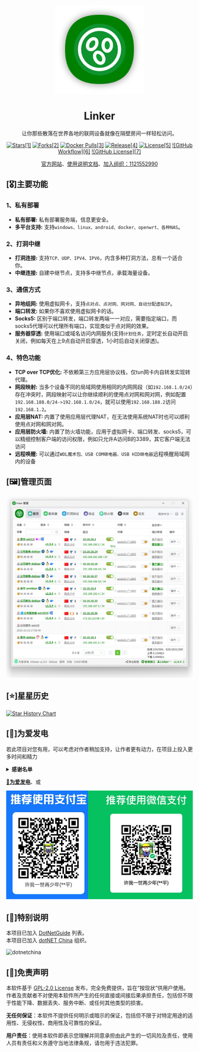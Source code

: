 
<!--
 * @Author: snltty
 * @Date: 2021-08-22 14:09:03
 * @LastEditors: snltty
 * @LastEditTime: 2022-11-21 16:36:26
 * @version: v1.0.0
 * @Descripttion: 功能说明
 * @FilePath: \client.service.ui.webd:\desktop\linker\README.md
-->
<div align="center">
<p><img src="./readme/logo.png" height="240"></p> 

# Linker

让你那些散落在世界各地的联网设备就像在隔壁房间一样轻松访问。

[![Stars[1]](https://img.shields.io/github/stars/snltty/linker?style=for-the-badge)](https://github.com/snltty/linker)
[![Forks[2]](https://img.shields.io/github/forks/snltty/linker?style=for-the-badge)](https://github.com/snltty/linker)
[![Docker Pulls[3]](https://img.shields.io/docker/pulls/snltty/linker-musl?style=for-the-badge)](https://hub.docker.com/r/snltty/linker-musl)
[![Release[4]](https://img.shields.io/github/v/release/snltty/linker?sort=semver&style=for-the-badge)](https://github.com/snltty/linker/releases)
[![License[5]](https://img.shields.io/github/license/snltty/linker?style=for-the-badge)](https://mit-license.org/)
[![GitHub Workflow][6]](https://github.com/snltty/linker/actions)
[![GitHub License][7]](https://github.com/snltty/linker/blob/main/LICENSE)


<a href="https://linker.snltty.com">官方网站</a>、<a href="https://linker-doc.snltty.com">使用说明文档</a>、<a href="https://jq.qq.com/?_wv=1027&k=ucoIVfz4" target="_blank">加入组织：1121552990</a>

</div>

## [🎖️]主要功能

### 1、私有部署
- **私有部署:** 私有部署服务端，信息更安全。
- **多平台支持:** 支持`windows、linux、android、docker、openwrt、各种NAS`。

### 2、打洞中继
- **打洞连接:** 支持`TCP、UDP、IPV4、IPV6`，内含多种打洞方法，总有一个适合你。
- **中继连接:** 自建中继节点，支持多中继节点，承载海量设备。

### 3、通信方式
- **异地组网:** 使用虚拟网卡，支持`点对点、点对网、网对网、自动分配虚拟IP`。
- **端口转发:** 如果你不喜欢使用虚拟网卡的话。
- **Socks5:** 区别于端口转发，端口转发两端一一对应，需要指定端口，而socks5代理可以代理所有端口，实现类似于点对网的效果。
- **服务器穿透:** 使用端口或域名访问内网服务(支持`计划任务`，定时定长自动开启关闭，例如每天在上9点自动开启穿透，1小时后自动关闭穿透)。

### 4、特色功能
- **TCP over TCP优化:** 不依赖第三方应用层协议栈，仅tun网卡内自转发实现转代理。
- **网段映射:** 当多个设备不同的局域网使用相同的内网网段（如`192.168.1.0/24`）存在冲突时，网段映射可以让你继续顺利的使用点对网和网对网，例如配置`192.168.188.0/24->192.168.1.0/24`，就可以使用`192.168.188.2`访问`192.168.1.2`。
- **应用层NAT:** 内置了使用应用层代理NAT，在无法使用系统NAT时也可以顺利使用点对网和网对网。
- **应用层防火墙:** 内置了防火墙功能，应用于虚拟网卡、端口转发、socks5，可以精细控制客户端的访问权限，例如只允许A访问B的3389，其它客户端无法访问
- **远程唤醒:** 可以通过`WOL魔术包、USB COM继电器、USB HID继电器`远程唤醒局域网内的设备

## [🖼️]管理页面
<p><img src="./readme/home.jpg"></p> 

## [⭐]星星历史

[![Star History Chart](https://api.star-history.com/svg?repos=snltty/linker&type=Date)](https://www.star-history.com/#snltty/linker&Date)


## [🎁]为爱发电

若此项目对您有用，可以考虑对作者稍加支持，让作者更有动力，在项目上投入更多时间和精力

<details>
<summary><strong>感谢名单</strong></summary>
<div>

- 米多贝克&米多网络工程
- 旋律 * 3
- 阳阳
- 谢幕____(海那边的白月光)
- swayer.
- 浅浅
- 仰望 * 2
- 李氏の天下
- 小猪 * 2
- 菜菜(木子) * 3
- 杰米儿
- Oasis
- 坦然
- littleexe
- 黄品(Pim Hwang)
- GoodGoodStudy

</div>
</details>

**[🔋为爱发电](https://afdian.com/a/snltty)**、或

![pay](readme/pay.jpg)

## [👏]特别说明

本项目已加入 [DotNetGuide](https://github.com/YSGStudyHards/DotNetGuide)  列表。<br/>
本项目已加入 [dotNET China](https://gitee.com/dotnetchina)  组织。<br/>

![dotnetchina](https://images.gitee.com/uploads/images/2021/0324/120117_2da9922c_416720.png "132645_21007ea0_974299.png")


## [🚫]免责声明

本软件基于 [GPL-2.0 License](https://opensource.org/licenses/GPL-2.0) 发布，完全免费提供，旨在“按现状”供用户使用。作者及贡献者不对使用本软件所产生的任何直接或间接后果承担责任，包括但不限于性能下降、数据丢失、服务中断、或任何其他类型的损害。

**无任何保证**：本软件不提供任何明示或暗示的保证，包括但不限于对特定用途的适用性、无侵权性、商用性及可靠性的保证。

**用户责任**：使用本软件即表示您理解并同意承担由此产生的一切风险及责任，使用人员有责任和义务遵守当地法律条规，请勿用于违法犯罪。

